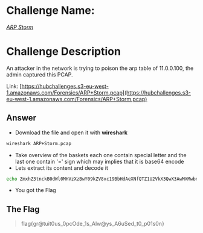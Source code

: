 # Challenge Name:
 [*ARP Storm*](https://cybertalents.com/challenges/network/arp-storm)
 
# Challenge Description
An attacker in the network is trying to poison the arp table of 11.0.0.100, the admin captured this PCAP.

Link: [https://hubchallenges.s3-eu-west-1.amazonaws.com/Forensics/ARP+Storm.pcap](https://hubchallenges.s3-eu-west-1.amazonaws.com/Forensics/ARP+Storm.pcap)

## Answer
* Download the file and open it with **wireshark**
```sh
wireshark ARP+Storm.pcap
```
* Take overview of the baskets each one contain special letter and the last one contain '=' sign which may implies that it is base64 encode
* Lets extract its content and decode it
```sh
echo ZmxhZ3tnckB0dWl0MHVzXzBwY09kZV8xc19BbHdAeXNfQTZ1U2VkX3QwX3AwMXMwbn0= | base64 -d
```
* You got the Flag

 ## The Flag
 > flag{gr@tuit0us_0pcOde_1s_Alw@ys_A6uSed_t0_p01s0n}
